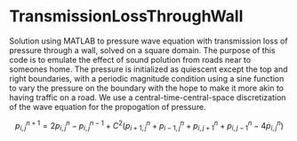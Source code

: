 # TransmissionLossThroughWall
Solution using MATLAB to pressure wave equation with transmission loss of pressure through a wall, solved on a square domain. The purpose of this code is to emulate the effect of sound polution from roads near to someones home. The pressure is initialized as quiescent except the top and right boundaries, with a periodic magnitude condition using a sine function to vary the pressure on the boundary with the hope to make it more akin to having traffic on a road. We use a central-time-central-space discretization of the wave equation for the propogation of pressure.

$$p_{i,j}^{n+1} = 2p_{i,j}^n - p_{i,j}^{n-1} + C^2 \left( p_{i+1,j}^n + p_{i-1,j}^n + p_{i,j+1}^n + p_{i,j-1}^n - 4p_{i,j}^n \right)$$
